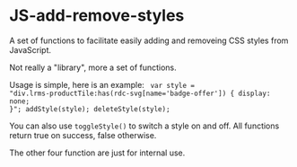 # JS-add-remove-styles
A set of functions to facilitate easily adding and removeing CSS styles from JavaScript.

Not really a "library", more a set of functions.

Usage is simple, here is an example:
<code>
var style = "div.lrms-productTile:has(rdc-svg[name='badge-offer']) { display: none; }";
addStyle(style);
deleteStyle(style);
</code>

You can also use <code>toggleStyle()</code> to switch a style on and off.
All functions return true on success, false otherwise.

The other four function are just for internal use.
